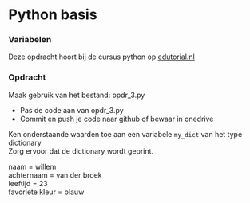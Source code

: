 # Python basis

### Variabelen
Deze opdracht hoort bij de cursus python op [edutorial.nl](https://www.edutorial.nl/course/python)

### Opdracht
Maak gebruik van het bestand: opdr_3.py
* Pas de code aan van opdr_3.py
* Commit en push je code naar github of bewaar in onedrive

Ken onderstaande waarden toe aan een variabele `my_dict` van het type dictionary  
Zorg ervoor dat de dictionary wordt geprint.

naam = willem  
achternaam = van der broek  
leeftijd = 23  
favoriete kleur = blauw  